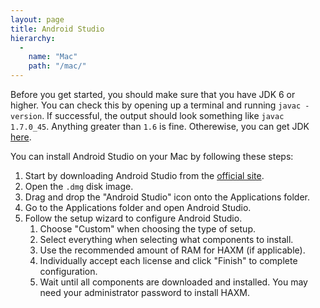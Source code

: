 ```yaml
---
layout: page
title: Android Studio
hierarchy:
  -
    name: "Mac"
    path: "/mac/"
---
```


Before you get started, you should make sure that you have JDK 6 or higher. You
can check this by opening up a terminal and running `javac -version`. If
successful, the output should look something like `javac 1.7.0_45`. Anything
greater than `1.6` is fine. Otherewise, you can get JDK [here][jdk-download].

You can install Android Studio on your Mac by following these steps:

1. Start by downloading Android Studio from the [official site][download].
2. Open the `.dmg` disk image.
3. Drag and drop the "Android Studio" icon onto the Applications folder.
4. Go to the Applications folder and open Android Studio.
5. Follow the setup wizard to configure Android Studio.
    1. Choose "Custom" when choosing the type of setup.
    2. Select everything when selecting what components to install.
    3. Use the recommended amount of RAM for HAXM (if applicable).
    4. Individually accept each license and click "Finish" to complete configuration.
    5. Wait until all components are downloaded and installed. You may need
       your administrator password to install HAXM.

[jdk-download]: http://www.oracle.com/technetwork/java/javase/downloads/index.html
[download]: http://developer.android.com/sdk/index.html
